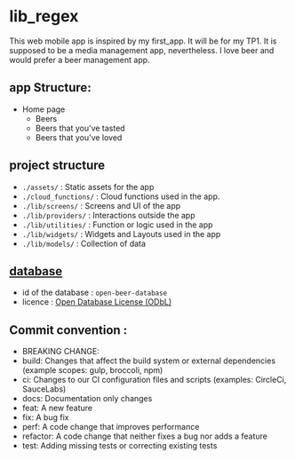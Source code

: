 # lib_regex

This web mobile app is inspired by my first_app. It will be for my TP1. It is supposed to be a media management app, nevertheless. I love beer and would prefer a beer management app.

## app Structure:
- Home page
    - Beers
    - Beers that you've tasted
    - Beers that you've loved

## project structure
- `./assets/` : Static assets for the app
- `./cloud_functions/` : Cloud functions used in the app.
- `./lib/screens/` : Screens and UI of the app
- `./lib/providers/` : Interactions outside the app
- `./lib/utilities/` : Function or logic used in the app
- `./lib/widgets/` : Widgets and Layouts used in the app
- `./lib/models/` : Collection of data

## [database](https://public.opendatasoft.com/explore/dataset/open-beer-database)

- id of the database : `open-beer-database`
- licence : [Open Database License (ODbL)](https://opendatacommons.org/licenses/odbl/1-0/)

## Commit convention :
- BREAKING CHANGE: 
- build: Changes that affect the build system or external dependencies (example scopes: gulp, broccoli, npm)
- ci: Changes to our CI configuration files and scripts (examples: CircleCi, SauceLabs)
- docs: Documentation only changes
- feat: A new feature
- fix: A bug fix
- perf: A code change that improves performance
- refactor: A code change that neither fixes a bug nor adds a feature
- test: Adding missing tests or correcting existing tests